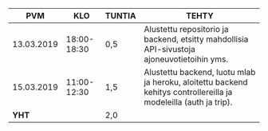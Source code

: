 PVM | KLO | TUNTIA | TEHTY |
|---|---|---|---|
13.03.2019|18:00-18:30|0,5|Alustettu repositorio ja backend, etsitty mahdollisia API-sivustoja ajoneuvotietoihin yms.|
15.03.2019|11:00-12:30|1,5|Alustettu backend, luotu mlab ja heroku, aloitettu backend kehitys controllereilla ja modeleilla (auth ja trip).|
**YHT**||2,0|